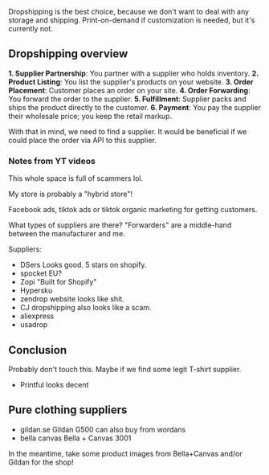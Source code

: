 Dropshipping is the best choice, because we don't want to deal with any storage and shipping.
Print-on-demand if customization is needed, but it's currently not.

## Dropshipping overview

**1. Supplier Partnership**: You partner with a supplier who holds inventory.
**2. Product Listing**: You list the supplier's products on your website.
**3. Order Placement**: Customer places an order on your site.
**4. Order Forwarding**: You forward the order to the supplier.
**5. Fulfillment**: Supplier packs and ships the product directly to the customer.
**6. Payment**: You pay the supplier their wholesale price; you keep the retail markup.

With that in mind, we need to find a supplier. It would be beneficial if we could place the order via API to this supplier.

### Notes from YT videos

This whole space is full of scammers lol.

My store is probably a "hybrid store"!

Facebook ads, tiktok ads or tiktok organic marketing for getting customers.

What types of suppliers are there?
"Forwarders" are a middle-hand between the manufacturer and me.

Suppliers:

- DSers
  Looks good. 5 stars on shopify.
- spocket
  EU?
- Zopi
  "Built for Shopify"
- Hypersku
- zendrop
  website looks like shit.
- CJ dropshipping
  also looks like a scam.
- aliexpress
- usadrop

## Conclusion

Probably don't touch this. Maybe if we find some legit T-shirt supplier.

- Printful looks decent

## Pure clothing suppliers

- gildan.se
  Gildan G500
  can also buy from wordans
- bella canvas
  Bella + Canvas 3001

In the meantime, take some product images from Bella+Canvas and/or Gildan for the shop!
